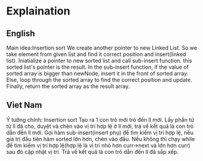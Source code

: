 # Explaination

## English
Main idea:Insertion sort
We create another pointer to new Linked List. So we take element from given list and find it correct position and insert(linked list). Iniatialize a pointer to new sorted list and call sub-insert function. this sorted list's pointer is the result. In the sub-insert function, if the value of sorted array  is bigger than newNode, insert it in the front of sorted array. Else, loop through the sorted array to find the correct position and update. Finally, return the sorted array as the result array.

## Viet Nam
Ý tưởng chính: Insertion sort
Tạo ra 1 con trỏ mới trỏ đến ll mới. Lấy phần tử từ ll đã cho, duyệt và chèn vào vị trí hợp lệ ở ll mới, trả về kết quả là con trỏ dẫn đến ll mới. Gọi hàm sub-insert(insert phụ) để tìm kiếm vị trí hợp lệ, nếu giá trị đầu tiên hàm sorted lớn hơn, chèn vào đầu. Nếu không thì chạy while để tìm kiếm vị trí hợp lệ(hợp lệ là vị trí nhỏ hơn curr->next và lớn hơn curr) sau đó cập nhật vị trí. Trả về kết quả là con trỏ dẫn đến ll đã sắp xếp.